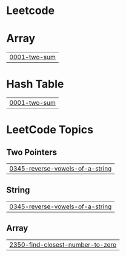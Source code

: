 # Leetcode


# Array
|  |
| ------- |
| [0001-two-sum](https://github.com/BhavaniSankar123/Leetcode/tree/master/0001-two-sum) |
# Hash Table
|  |
| ------- |
| [0001-two-sum](https://github.com/BhavaniSankar123/Leetcode/tree/master/0001-two-sum) |
<!---LeetCode Topics Start-->
# LeetCode Topics
## Two Pointers
|  |
| ------- |
| [0345-reverse-vowels-of-a-string](https://github.com/BhavaniSankar123/Leetcode/tree/master/0345-reverse-vowels-of-a-string) |
## String
|  |
| ------- |
| [0345-reverse-vowels-of-a-string](https://github.com/BhavaniSankar123/Leetcode/tree/master/0345-reverse-vowels-of-a-string) |
## Array
|  |
| ------- |
| [2350-find-closest-number-to-zero](https://github.com/BhavaniSankar123/Leetcode/tree/master/2350-find-closest-number-to-zero) |
<!---LeetCode Topics End-->